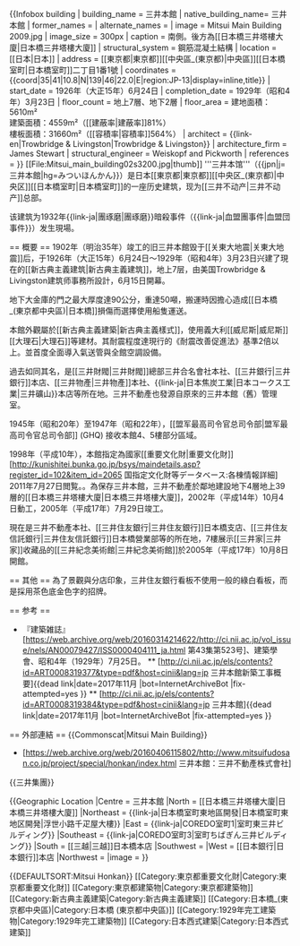 {{Infobox building
| building_name       = 三井本館
| native_building_name= 三井本館
| former_names        = <!-- 原名 -->
| alternate_names     = <!-- 別名 -->
| image               = Mitsui Main Building 2009.jpg
| image_size          = 300px
| caption             = 南側。後方為[[日本橋三井塔樓大廈|日本橋三井塔樓大廈]]
| structural_system   = 鋼筋混凝土結構
| location            = [[日本|日本]]
| address             = [[東京都|東京都]][[中央區_(東京都)|中央區]][[日本橋室町|日本橋室町]]二丁目1番1號
| coordinates         = {{coord|35|41|10.8|N|139|46|22.0|E|region:JP-13|display=inline,title}}
| start_date          = 1926年（大正15年）6月24日
| completion_date     = 1929年（昭和4年）3月23日
| floor_count         = 地上7層、地下2層
| floor_area          = 建地面積：5610m²<br />建築面積：4559m²（[[建蔽率|建蔽率]]81%）<br />樓板面積：31660m²（[[容積率|容積率]]564%）
| architect           = {{link-en|Trowbridge & Livingston|Trowbridge & Livingston}}
| architecture_firm   = James Stewart
| structural_engineer = Weiskopf and Pickworth
| references          = <!-- 參考 -->
}}
[[File:Mitsui_main_building02s3200.jpg|thumb]]
'''三井本馆'''（{{jpn|j=三井本館|hg=みついほんかん}}）是日本[[東京都|東京都]][[中央区_(東京都)|中央区]][[日本橋室町|日本橋室町]]的一座历史建筑，现为[[三井不动产|三井不动产]]总部。

该建筑为1932年{{link-ja|團琢磨|團琢磨}}暗殺事件（{{link-ja|血盟團事件|血盟団事件}}）发生現場。

== 概要 ==
1902年（明治35年）竣工的旧三井本館毁于[[关東大地震|关東大地震]]后，于1926年（大正15年）6月24日～1929年（昭和4年）3月23日兴建了現在的[[新古典主義建筑|新古典主義建筑]]，地上7层，由美国Trowbridge & Livingston建筑师事務所設計，6月15日開幕。

地下大金庫的門之最大厚度達90公分，重達50噸，搬運時因擔心造成[[日本橋_(東京都中央區)|日本橋]]損傷而選擇使用船隻運送。

本館外觀屬於[[新古典主義建築|新古典主義樣式]]，使用義大利[[威尼斯|威尼斯]][[大理石|大理石]]等建材。其耐震程度達現行的《耐震改善促進法》基準2倍以上。並首度全面導入氣送管與全館空調設備。

過去如同其名，是[[三井財閥|三井財閥]]總部三井合名會社本社、[[三井銀行|三井銀行]]本店、[[三井物產|三井物產]]本社、{{link-ja|日本焦炭工業|日本コークス工業|三井礦山}}本店等所在地。三井不動產也發源自原來的三井本館（舊）管理室。

1945年（昭和20年）至1947年（昭和22年），[[盟军最高司令官总司令部|盟军最高司令官总司令部]] (GHQ) 接收本館4、5樓部分區域。

1998年（平成10年），本館指定為國家[[重要文化財|重要文化財]]<ref>[http://kunishitei.bunka.go.jp/bsys/maindetails.asp?register_id=102&item_id=2065 国指定文化財等データベース:各棟情報詳細] 2011年7月27日閲覧。</ref>。為保存三井本館，三井不動產於鄰地建設地下4層地上39層的[[日本橋三井塔樓大廈|日本橋三井塔樓大廈]]，2002年（平成14年）10月4日動工，2005年（平成17年）7月29日竣工。

現在是三井不動產本社、[[三井住友銀行|三井住友銀行]]日本橋支店、[[三井住友信託銀行|三井住友信託銀行]]日本橋營業部等的所在地，7樓展示[[三井家|三井家]]收藏品的[[三井紀念美術館|三井紀念美術館]]於2005年（平成17年）10月8日開館。

== 其他 ==
為了景觀與分店印象，三井住友銀行看板不使用一般的綠白看板，而是採用茶色底金色字的招牌。

== 参考 ==
<references/>
* 『建築雑誌』 [https://web.archive.org/web/20160314214622/http://ci.nii.ac.jp/vol_issue/nels/AN00079427/ISS0000404111_ja.html 第43集第523号]、建築學會、昭和4年（1929年）7月25日。
** [http://ci.nii.ac.jp/els/contents?id=ART0008319377&type=pdf&host=cinii&lang=jp 三井本館新築工事概要]{{dead link|date=2017年11月 |bot=InternetArchiveBot |fix-attempted=yes }}
** [http://ci.nii.ac.jp/els/contents?id=ART0008319384&type=pdf&host=cinii&lang=jp 三井本館]{{dead link|date=2017年11月 |bot=InternetArchiveBot |fix-attempted=yes }}

== 外部連結 ==
{{Commonscat|Mitsui Main Building}}
* [https://web.archive.org/web/20160406115802/http://www.mitsuifudosan.co.jp/project/special/honkan/index.html 三井本館：三井不動產株式會社]

{{三井集團}}

{{Geographic Location
|Centre    = 三井本館
|North     = [[日本橋三井塔樓大廈|日本橋三井塔樓大廈]]
|Northeast = {{link-ja|日本橋室町東地區開發|日本橋室町東地区開発|浮世小路千疋屋大樓}}
|East      = {{link-ja|COREDO室町1|室町東三井ビルディング}}
|Southeast = {{link-ja|COREDO室町3|室町ちばぎん三井ビルディング}}
|South     = [[三越|三越]]日本橋本店
|Southwest =
|West      = [[日本銀行|日本銀行]]本店
|Northwest =
|image     = }}

{{DEFAULTSORT:Mitsui Honkan}}
[[Category:東京都重要文化財|Category:東京都重要文化財]]
[[Category:東京都建築物|Category:東京都建築物]]
[[Category:新古典主義建築|Category:新古典主義建築]]
[[Category:日本橋_(東京都中央區)|Category:日本橋 (東京都中央區)]]
[[Category:1929年完工建築物|Category:1929年完工建築物]]
[[Category:日本西式建築|Category:日本西式建築]]
